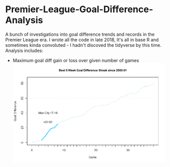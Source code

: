 # Premier-League-Goal-Difference-Analysis
A bunch of investigations into goal difference trends and records in the Premier League era. I wrote all the code in late 2018, It's all in base R and sometimes kinda convoluted - I hadn't discoved the tidyverse by this time.  
Analysis includes:
- Maximum goal diff gain or loss over given number of games
![Image of Best 5 Game Streak](https://github.com/dav-ver/Premier-League-Goal-Difference-Analysis/blob/master/Best_5_Game_GD_Streak_2.png)
